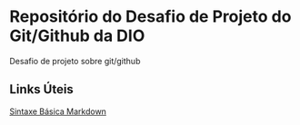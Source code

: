 # Repositório do Desafio de Projeto do Git/Github da DIO
Desafio de projeto sobre git/github

## Links Úteis
[Sintaxe Básica Markdown](https://www.markdownguide.org/basic-syntax/)
